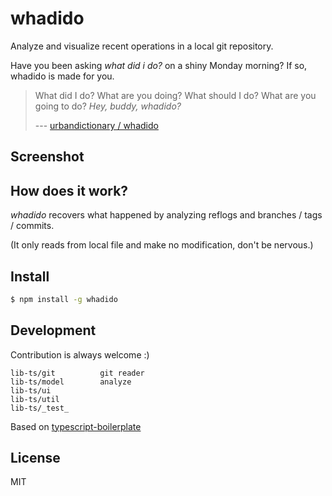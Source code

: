 # whadido

Analyze and visualize recent operations in a local git repository.

Have you been asking *what did i do?* on a shiny Monday morning? If so, whadido is made for you.

> What did I do?
> What are you doing?
> What should I do?
> What are you going to do?
> *Hey, buddy, whadido?*
>
> --- [urbandictionary / whadido](https://www.urbandictionary.com/define.php?term=whadido)

## Screenshot

<!-- TODO -->

## How does it work?

*whadido* recovers what happened by analyzing reflogs and branches / tags / commits.

(It only reads from local file and make no modification, don't be nervous.)

## Install

```bash
$ npm install -g whadido
```

## Development

Contribution is always welcome :)

```
lib-ts/git          git reader
lib-ts/model        analyze
lib-ts/ui
lib-ts/util
lib-ts/_test_
```

Based on [typescript-boilerplate](https://github.com/jokester/typescript-boilerplate)

## License

MIT
